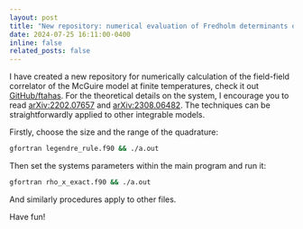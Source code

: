 ```yaml
---
layout: post
title: "New repository: numerical evaluation of Fredholm determinants of integrable models"
date: 2024-07-25 16:11:00-0400
inline: false
related_posts: false
---
```


I have created a new repository for numerically calculation of the field-field correlator of the McGuire model at finite temperatures, check it out [GitHub/ftahas](https://github.com/ftahas/McGuire).
For the theoretical details on the system, I encourage you to read [arXiv:2202.07657](https://arxiv.org/abs/2202.07657) and [arXiv:2308.06482](https://arxiv.org/abs/2308.06482).
The techniques can be straightforwardly applied to other integrable models.

Firstly, choose the size and the range of the quadrature:

```bash
gfortran legendre_rule.f90 && ./a.out
```

Then set the systems parameters within the main program and run it:

```bash
gfortran rho_x_exact.f90 && ./a.out
```

And similarly procedures apply to other files.

Have fun!
